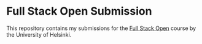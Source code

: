 # Full Stack Open Submission

This repository contains my submissions for the [Full Stack Open](https://fullstackopen.com/en/) course by the University of Helsinki.
